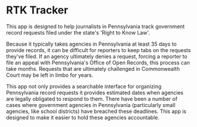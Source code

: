 # RTK Tracker

This app is designed to help journalists in Pennsylvania track government record requests filed under the state's 'Right to Know Law'.

Because it typically takes agencies in Pennsylvania at least 35 days to provide records, it can be difficult for reporters to keep tabs on the requests they've filed. If an agency ultimately denies a request, forcing a reporter to file an appeal with Pennsylvania's Office of Open Records, this process can take months. Requests that are ultimately challenged in Commonwealth Court may be left in limbo for years.

This app not only provides a searchable interface for organizing Pennsylvania record requests it provides estimated dates when agencies are legally obligated to respond to them. There have been a number of cases where government agencies in Pennsylvania (particularly small agencies, like school districts) have breached these deadlines. This app is designed to make it easier to hold these agencies accountable.
